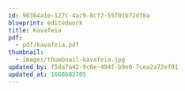 ```yaml
---
id: 90364a1e-127c-4ac9-8cf2-55f01b72df8a
blueprint: editedwork
title: Kavafeia
pdf:
  - pdf/kavafeia.pdf
thumbnail:
  - images/thumbnail-kavafeia.jpg
updated_by: f5da7a42-9c6e-494f-b9e0-7cea2a72ef91
updated_at: 1668602705
---
```

